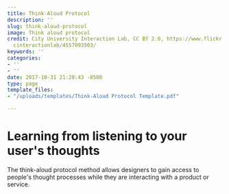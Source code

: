 ```yaml
---
title: Think-Aloud Protocol
description: ''
slug: think-aloud-protocol
image: Think aloud protocol
credit: City University Interaction Lab, CC BY 2.0, https://www.flickr.com/photos/
  cinteractionlab/4557093503/
keywords: ''
categories:
- ''
- ''
date: 2017-10-31 21:28:43 -0500
type: page
template_files:
- "/uploads/templates/Think-Aloud Protocol Template.pdf"

---
```

# Learning from listening to your user's thoughts

The think-aloud protocol method allows designers to gain access to people's thought processes while they are interacting with a product or service.
